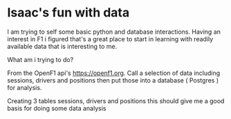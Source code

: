 # Isaac's fun with data
I am trying to self some basic python and database interactions.
Having an interest in F1 i figured that's a great place to start in learning with readily available data that is interesting to me.


What am i trying to do? 

From the OpenF1 api's 
https://openf1.org. Call a selection of data including sessions, drivers and positions then put those into a database ( Postgres ) for analysis.

Creating 3 tables sessions, drivers and positions this should give me a good basis for doing some data analysis  